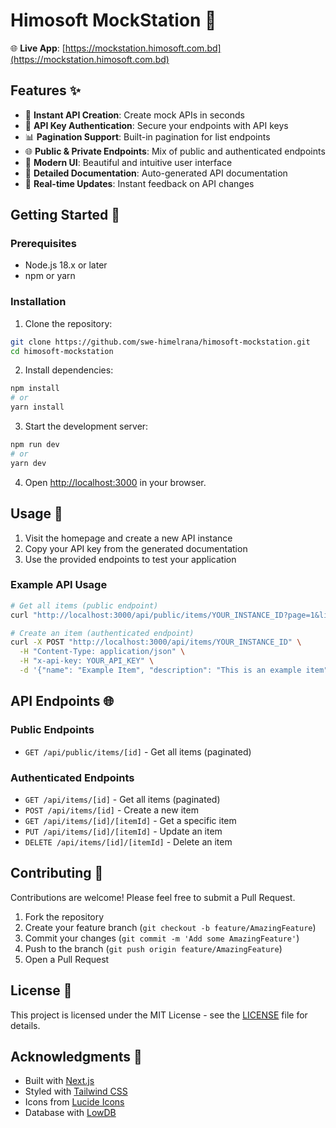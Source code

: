# Himosoft MockStation 🚀



🌐 **Live App**: [https://mockstation.himosoft.com.bd](https://mockstation.himosoft.com.bd)

## Features ✨

- 🎯 **Instant API Creation**: Create mock APIs in seconds
- 🔐 **API Key Authentication**: Secure your endpoints with API keys
- 📊 **Pagination Support**: Built-in pagination for list endpoints
- 🌐 **Public & Private Endpoints**: Mix of public and authenticated endpoints
- 🎨 **Modern UI**: Beautiful and intuitive user interface
- 📝 **Detailed Documentation**: Auto-generated API documentation
- 🔄 **Real-time Updates**: Instant feedback on API changes

## Getting Started 🚀

### Prerequisites

- Node.js 18.x or later
- npm or yarn

### Installation

1. Clone the repository:
```bash
git clone https://github.com/swe-himelrana/himosoft-mockstation.git
cd himosoft-mockstation
```

2. Install dependencies:
```bash
npm install
# or
yarn install
```

3. Start the development server:
```bash
npm run dev
# or
yarn dev
```

4. Open [http://localhost:3000](http://localhost:3000) in your browser.

## Usage 📖

1. Visit the homepage and create a new API instance
2. Copy your API key from the generated documentation
3. Use the provided endpoints to test your application

### Example API Usage

```bash
# Get all items (public endpoint)
curl "http://localhost:3000/api/public/items/YOUR_INSTANCE_ID?page=1&limit=5"

# Create an item (authenticated endpoint)
curl -X POST "http://localhost:3000/api/items/YOUR_INSTANCE_ID" \
  -H "Content-Type: application/json" \
  -H "x-api-key: YOUR_API_KEY" \
  -d '{"name": "Example Item", "description": "This is an example item"}'
```

## API Endpoints 🌐

### Public Endpoints

- `GET /api/public/items/[id]` - Get all items (paginated)

### Authenticated Endpoints

- `GET /api/items/[id]` - Get all items (paginated)
- `POST /api/items/[id]` - Create a new item
- `GET /api/items/[id]/[itemId]` - Get a specific item
- `PUT /api/items/[id]/[itemId]` - Update an item
- `DELETE /api/items/[id]/[itemId]` - Delete an item

## Contributing 🤝

Contributions are welcome! Please feel free to submit a Pull Request.

1. Fork the repository
2. Create your feature branch (`git checkout -b feature/AmazingFeature`)
3. Commit your changes (`git commit -m 'Add some AmazingFeature'`)
4. Push to the branch (`git push origin feature/AmazingFeature`)
5. Open a Pull Request

## License 📄

This project is licensed under the MIT License - see the [LICENSE](LICENSE) file for details.

## Acknowledgments 🙏

- Built with [Next.js](https://nextjs.org/)
- Styled with [Tailwind CSS](https://tailwindcss.com/)
- Icons from [Lucide Icons](https://lucide.dev/) 
- Database with [LowDB](https://github.com/typicode/lowdb)
